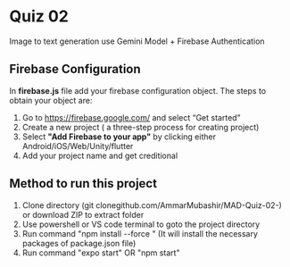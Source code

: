 # Quiz 02

Image to text generation use Gemini Model + Firebase Authentication


## Firebase Configuration

In **firebase.js** file add your firebase configuration object. The steps to obtain your object are:

1. Go to https://firebase.google.com/ and select “Get started”
2. Create a new project ( a three-step process for creating project)
3. Select **"Add Firebase to your app"** by clicking either Android/iOS/Web/Unity/flutter
4. Add your project name and get creditional

## Method to run this project

1. Clone directory (git clonegithub.com/AmmarMubashir/MAD-Quiz-02-) or download ZIP to extract folder
2. Use powershell or VS code terminal to goto the project directory
3. Run command "npm install --force " (It will install the necessary packages of package.json file)
4. Run command "expo start" OR "npm start"
